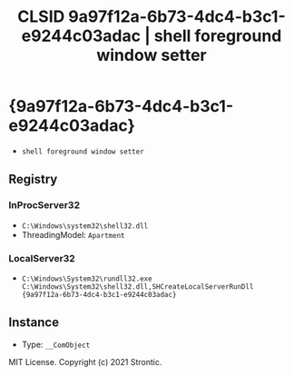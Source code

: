 ﻿---
title: "CLSID 9a97f12a-6b73-4dc4-b3c1-e9244c03adac | shell foreground window setter"
excerpt: What is COM-Object CLSID 9a97f12a-6b73-4dc4-b3c1-e9244c03adac?
---

# {9a97f12a-6b73-4dc4-b3c1-e9244c03adac}

* `shell foreground window setter`

## Registry


### InProcServer32

* `C:\Windows\system32\shell32.dll`
* ThreadingModel: `Apartment`

### LocalServer32

* `C:\Windows\System32\rundll32.exe C:\Windows\System32\shell32.dll,SHCreateLocalServerRunDll {9a97f12a-6b73-4dc4-b3c1-e9244c03adac}`

## Instance

* Type: `__ComObject`

MIT License. Copyright (c) 2021 Strontic.


